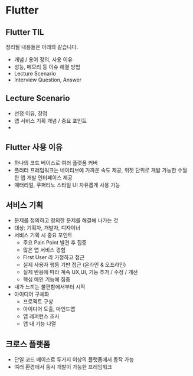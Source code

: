 # Flutter
## Flutter TIL

정리될 내용들은 아래와 같습니다.

- 개념 / 용어 정의, 사용 이유
- 성능, 메모리 등 이슈 해결 방법
- Lecture Scenario
- Interview Question, Answer

## Lecture Scenario

- 선정 이유, 장점
- 앱 서비스 기획 개념 / 중요 포인트
- 

## Flutter 사용 이유

- 하나의 코드 베이스로 여러 플랫폼 커버
- 플러터 프레임워크는 네이티브에 가까운 속도 제공, 위젯 단위로 개발 가능한 수월한 앱 개발 인터페이스 제공
- 매터리얼, 쿠퍼티노 스타일 UI 자유롭게 사용 가능

## 서비스 기획

- 문제를 정의하고 정의한 문제를 해결해 나가는 것
- 대상: 기획자, 개발자, 디자이너
- 서비스 기획 시 중요 포인트
  - 주요 Pain Point 발견 후 집중
  - 많은 앱 서비스 경험
  - First User 라 가정하고 접근
  - 실제 사용자 행동 기반 접근 (온라인 & 오프라인)
  - 실제 반응에 따라 계속 UX,UI, 기능 추가 / 수정 / 개선
  - 핵심 메인 기능에 집중
- 내가 느끼는 불편함에서부터 시작
- 아이디어 구체화
  - 프로젝트 구상
  - 아이디어 도출, 마인드맵
  - 앱 레퍼런스 조사
  - 앱 내 기능 나열

## 크로스 플랫폼
  - 단일 코드 베이스로 두가지 이상의 플랫폼에서 동작 가능
  - 여러 환경에서 동시 개발이 가능한 프레임워크

